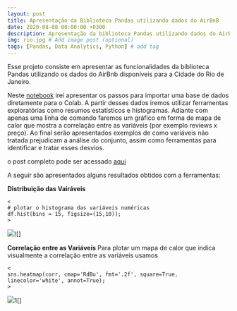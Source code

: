 ```yaml
---
layout: post
title: Apresentação da Biblioteca Pandas utilizando dados do AirBnB
date: 2020-08-08 00:00:00 +0300
description: Apresentação da biblioteca Pandas utilizando dados do AirBnB. # Add post description (optional)
img: rio.jpg # Add image post (optional)
tags: [Pandas, Data Analytics, Python] # add tag
---
```


Esse projeto consiste em apresentar as funcionalidades da biblioteca Pandas utilizando os dados do AirBnb disponíveis para a Cidade do Rio de Janeiro.

Neste [notebook](https://colab.research.google.com/drive/1IRgY4Ztu5x6kONevqYFL8nYiPelx6vB6?usp=sharing) irei apresentar os passos para importar uma base de dados diretamente para o Colab. A partir desses dados iremos utilizar ferramentas exploratórias como resumos estatísticos e histogramas.
Adiante com apenas uma linha de comando faremos um gráfico em forma de mapa de calor que mostra a correlação entre as variáveis (por exemplo reviews x preço).
Ao final serão apresentados exemplos de como variáveis não tratada prejudicam a análise do conjunto, assim como ferramentas para identificar e tratar esses desvios.

o post completo pode ser acessado [aqui](https://medium.com/@marcelmartinsbittar/apresenta%C3%A7%C3%A3o-da-biblioteca-pandas-a7b026bc33e5)


A seguir são apresentados alguns resultados obtidos com a ferramentas:

**Distribuição das Vairáveis**


    <
    # plotar o histograma das variáveis numéricas
    df.hist(bins = 15, figsize=(15,10));
    >
    

![](https://miro.medium.com/max/902/1*emYj1c_oK_7CG1SBygrtsg.jpeg)![]

**Correlação entre as Variáveis**
Para plotar um mapa de calor que indica visualmente a correlação entre as variáveis usamos

    <
    sns.heatmap(corr, cmap='RdBu', fmt='.2f', square=True, linecolor='white', annot=True);
    >

![](https://miro.medium.com/max/441/1*QusMgZWYmqDn9BglP-upZQ.png)1[]